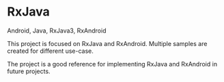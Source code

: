 # RxJava
Android, Java, RxJava3, RxAndroid

This project is focused on RxJava and RxAndroid.
Multiple samples are created for different use-case.

The project is a good reference for implementing RxJava and RxAndroid in future projects.
